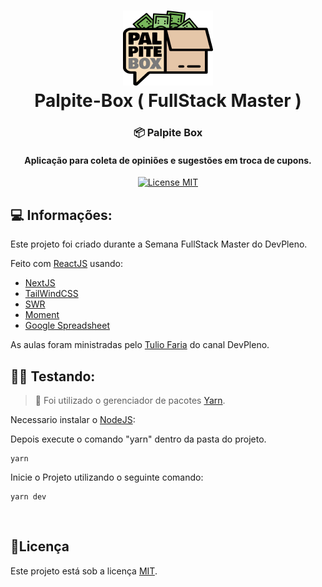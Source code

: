 <h1 align="center">
  <img src="public\logo_palpitebox.png" alt="Logo">
  <br>
  Palpite-Box ( FullStack Master )
  <br>
</h1>


<h3 align="center">📦 Palpite Box</h4>

<h4 align="center">Aplicação para coleta de opiniões e sugestões em troca de cupons.</h4>
<p align="center">
  <a href="https://opensource.org/licenses/MIT">
    <img src="https://img.shields.io/badge/License-MIT-blue.svg" alt="License MIT">
  </a>
</p>

## 💻 Informações:

Este projeto foi criado durante a Semana FullStack Master do DevPleno.

Feito com [ReactJS](https://reactjs.org/) usando:

- [NextJS](https://nextjs.org/)
- [TailWindCSS](https://tailwindcss.com/)
- [SWR](https://github.com/vercel/swr)
- [Moment](https://github.com/moment/moment)
- [Google Spreadsheet](https://drive.google.com/)

As aulas foram ministradas pelo [Tulio Faria](https://github.com/tuliofaria) do canal DevPleno.

## 👨‍🏫 Testando:

> 🚩 Foi utilizado o gerenciador de pacotes [Yarn](https://yarnpkg.com/pt-BR/).

Necessario instalar o [NodeJS](https://nodejs.org/):


Depois execute o comando "yarn" dentro da pasta do projeto.

```
yarn
```

Inicie o Projeto utilizando o seguinte comando:

```
yarn dev
```

<br>

## 📝Licença
Este projeto está sob a licença [MIT](LICENSE.md).